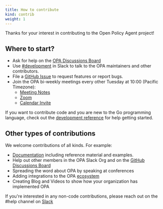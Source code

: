 ```yaml
---
title: How to contribute
kind: contrib
weight: 1
---
```


Thanks for your interest in contributing to the Open Policy Agent project!

## Where to start?

* Ask for help on the [OPA Discussions Board](https://github.com/open-policy-agent/feedback/discussions)
* Use [#development](https://openpolicyagent.slack.com/archives/C02L1TLPN59) in Slack to talk to the OPA maintainers and other contributors.
* File a [GitHub Issue](https://github.com/meta-quick/opax/issues) to request features or report bugs.
* Join the OPA bi-weekly meetings every other Tuesday at 10:00 (Pacific Timezone):
    * [Meeting Notes](https://docs.google.com/document/d/1v6l2gmkRKAn5UIg3V2QdeeCcXMElxsNzEzDkVlWDVg8/edit?usp=sharing)
    * [Zoom](https://zoom.us/j/97827947600)
    * [Calendar Invite](https://calendar.google.com/event?action=TEMPLATE&tmeid=MnRvb2M4amtldXBuZ2E1azY0MTJndjh0ODRfMjAxODA5MThUMTcwMDAwWiBzdHlyYS5jb21fY28zOXVzc3VobnE2amUzN2l2dHQyYmNiZGdAZw&tmsrc=styra.com_co39ussuhnq6je37ivtt2bcbdg%40group.calendar.google.com&scp=ALL)


If you want to contribute code and you are new to the Go programming language, check out
the [development reference](../contrib-development/) for help getting started.

## Other types of contributions

We welcome contributions of all kinds. For example:

- [Documentation](../contrib-docs) including reference material and examples.
- Help out other members in the OPA Slack Org and on the [GitHub Discussions Board](https://github.com/open-policy-agent/feedback/discussions)
- Spreading the word about OPA by speaking at conferences
- Adding integrations to the OPA [ecosystem](https://www.openpolicyagent.org/docs/latest/ecosystem/)
- Creating Blog and Videos to show how your organization has implemented OPA

If you're interested in any non-code contributions, please reach out on the #help channel on [Slack](https://slack.openpolicyagent.org/)